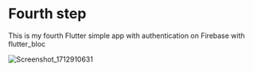 # Fourth step

This is my fourth Flutter simple app with authentication on Firebase with flutter_bloc



![Screenshot_1712910631](https://github.com/CustomAtlas/fourth-step/assets/165499054/490b1586-633f-48e3-82fe-0d5295208522)
